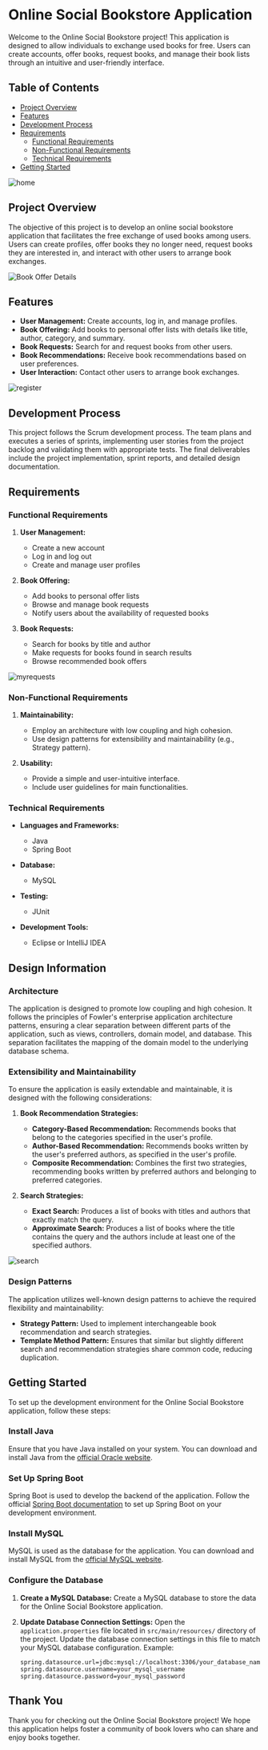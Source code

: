 # Online Social Bookstore Application

Welcome to the Online Social Bookstore project! This application is designed to allow individuals to exchange used books for free. Users can create accounts, offer books, request books, and manage their book lists through an intuitive and user-friendly interface.

## Table of Contents

- [Project Overview](#project-overview)
- [Features](#features)
- [Development Process](#development-process)
- [Requirements](#requirements)
  - [Functional Requirements](#functional-requirements)
  - [Non-Functional Requirements](#non-functional-requirements)
  - [Technical Requirements](#technical-requirements)
- [Getting Started](#getting-started)

![home](https://github.com/patsaoglou/SocialBookStoreAPP/assets/93339707/f9d98aec-70a7-4adf-8c8d-af3a453c60b2)

## Project Overview

The objective of this project is to develop an online social bookstore application that facilitates the free exchange of used books among users. Users can create profiles, offer books they no longer need, request books they are interested in, and interact with other users to arrange book exchanges.

![Book Offer Details](https://github.com/patsaoglou/SocialBookStoreAPP/assets/93339707/84a6171f-3cf7-462f-88a7-81c41b646ea8)

## Features

- **User Management:** Create accounts, log in, and manage profiles.
- **Book Offering:** Add books to personal offer lists with details like title, author, category, and summary.
- **Book Requests:** Search for and request books from other users.
- **Book Recommendations:** Receive book recommendations based on user preferences.
- **User Interaction:** Contact other users to arrange book exchanges.

![register](https://github.com/patsaoglou/SocialBookStoreAPP/assets/93339707/7196e8c4-a00e-4f7f-bed1-082fff3d812f)

## Development Process

This project follows the Scrum development process. The team plans and executes a series of sprints, implementing user stories from the project backlog and validating them with appropriate tests. The final deliverables include the project implementation, sprint reports, and detailed design documentation.

## Requirements

### Functional Requirements

1. **User Management:**
   - Create a new account
   - Log in and log out
   - Create and manage user profiles

2. **Book Offering:**
   - Add books to personal offer lists
   - Browse and manage book requests
   - Notify users about the availability of requested books

3. **Book Requests:**
   - Search for books by title and author
   - Make requests for books found in search results
   - Browse recommended book offers
  
![myrequests](https://github.com/patsaoglou/SocialBookStoreAPP/assets/93339707/cd31c3d5-7fd9-4c36-b27c-2ed685bb1f78)

### Non-Functional Requirements

1. **Maintainability:**
   - Employ an architecture with low coupling and high cohesion.
   - Use design patterns for extensibility and maintainability (e.g., Strategy pattern).

2. **Usability:**
   - Provide a simple and user-intuitive interface.
   - Include user guidelines for main functionalities.

### Technical Requirements

- **Languages and Frameworks:**
  - Java
  - Spring Boot

- **Database:**
  - MySQL

- **Testing:**
  - JUnit

- **Development Tools:**
  - Eclipse or IntelliJ IDEA

## Design Information

### Architecture

The application is designed to promote low coupling and high cohesion. It follows the principles of Fowler's enterprise application architecture patterns, ensuring a clear separation between different parts of the application, such as views, controllers, domain model, and database. This separation facilitates the mapping of the domain model to the underlying database schema.

### Extensibility and Maintainability

To ensure the application is easily extendable and maintainable, it is designed with the following considerations:

1. **Book Recommendation Strategies:**
   - **Category-Based Recommendation:** Recommends books that belong to the categories specified in the user's profile.
   - **Author-Based Recommendation:** Recommends books written by the user's preferred authors, as specified in the user's profile.
   - **Composite Recommendation:** Combines the first two strategies, recommending books written by preferred authors and belonging to preferred categories.

2. **Search Strategies:**
   - **Exact Search:** Produces a list of books with titles and authors that exactly match the query.
   - **Approximate Search:** Produces a list of books where the title contains the query and the authors include at least one of the specified authors.
   
![search](https://github.com/patsaoglou/SocialBookStoreAPP/assets/93339707/c7c5577b-1718-4a0a-96a5-472870766c5f)

### Design Patterns

The application utilizes well-known design patterns to achieve the required flexibility and maintainability:

- **Strategy Pattern:** Used to implement interchangeable book recommendation and search strategies.
- **Template Method Pattern:** Ensures that similar but slightly different search and recommendation strategies share common code, reducing duplication.

## Getting Started

To set up the development environment for the Online Social Bookstore application, follow these steps:

### Install Java

Ensure that you have Java installed on your system. You can download and install Java from the [official Oracle website](https://www.oracle.com/java/technologies/javase-downloads.html).

### Set Up Spring Boot

Spring Boot is used to develop the backend of the application. Follow the official [Spring Boot documentation](https://spring.io/projects/spring-boot) to set up Spring Boot on your development environment.

### Install MySQL

MySQL is used as the database for the application. You can download and install MySQL from the [official MySQL website](https://www.mysql.com/downloads/).

### Configure the Database

1. **Create a MySQL Database:**
   Create a MySQL database to store the data for the Online Social Bookstore application.

2. **Update Database Connection Settings:**
   Open the `application.properties` file located in `src/main/resources/` directory of the project.
   Update the database connection settings in this file to match your MySQL database configuration.
   Example:
   ```properties
   spring.datasource.url=jdbc:mysql://localhost:3306/your_database_name
   spring.datasource.username=your_mysql_username
   spring.datasource.password=your_mysql_password

## Thank You
Thank you for checking out the Online Social Bookstore project! We hope this application helps foster a community of book lovers who can share and enjoy books together.
